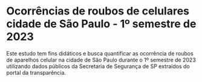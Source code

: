 # Ocorrências de roubos de celulares cidade de São Paulo - 1º semestre de 2023

Este estudo tem fins didáticos e busca quantificar as ocorrência de roubos de aparelhos celular na
cidade de São Paulo durante o 1º semestre de 2023 utilizando dados públicos da Secretaria de
Segurança de SP extraídos do portal da transparência.
